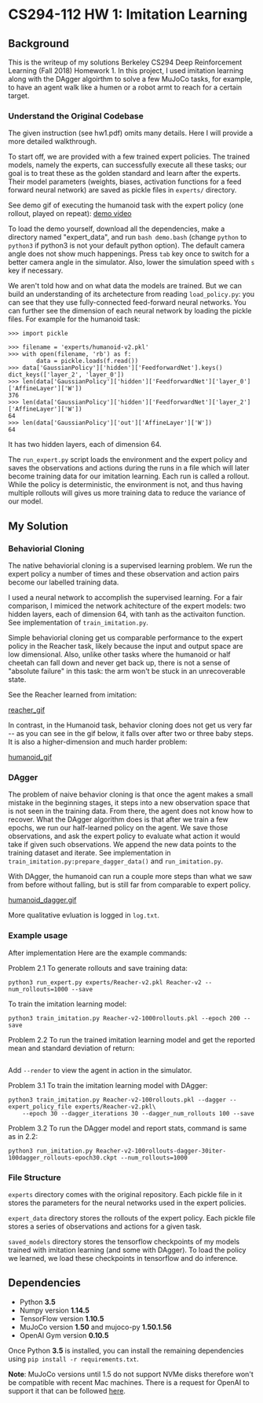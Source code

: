 # CS294-112 HW 1: Imitation Learning

## Background
This is the writeup of my solutions Berkeley CS294 Deep Reinforcement Learning (Fall 2018) Homework 1. In this project, I used imitation learning along with the DAgger algoirthm to solve a few MuJoCo tasks, for example, to have an agent walk like a humen or a robot armt to reach for a certain target.

### Understand the Original Codebase
The given instruction (see hw1.pdf) omits many details. Here I will provide a more detailed walkthrough.

To start off, we are provided with a few trained expert policies. The trained models, namely the experts, can successfully execute all these tasks; our goal is to treat these as the golden standard and learn after the experts. Their model parameters (weights, biases, activation functions for a feed forward neural network) are saved as pickle files in `experts/` directory.

See demo gif of executing the humanoid task with the expert policy (one rollout, played on repeat):
[demo video](img/humanoid_expert.gif)

To load the demo yourself, download all the dependencies, make a directory named "expert_data", and run `bash demo.bash` (change `python` to `python3` if python3 is not your default python option). The default camera angle does not show much happenings. Press `tab` key once to switch for a better camera angle in the simulator. Also, lower the simulation speed with `s` key if necessary. 

We aren't told how and on what data the models are trained. But we can build an understanding of its archetecture from reading `load_policy.py`: you can see that they use fully-connected feed-forward neural networks. You can further see the dimension of each neural network by loading the pickle files. For example for the humanoid task:

```
>>> import pickle

>>> filename = 'experts/humanoid-v2.pkl'
>>> with open(filename, 'rb') as f:
        data = pickle.loads(f.read())
>>> data['GaussianPolicy']['hidden']['FeedforwardNet'].keys()
dict_keys(['layer_2', 'layer_0'])
>>> len(data['GaussianPolicy']['hidden']['FeedforwardNet']['layer_0']['AffineLayer']['W'])
376
>>> len(data['GaussianPolicy']['hidden']['FeedforwardNet']['layer_2']['AffineLayer']['W'])
64
>>> len(data['GaussianPolicy']['out']['AffineLayer']['W'])
64
``` 

It has two hidden layers, each of dimension 64.

The `run_expert.py` script loads the environment and the expert policy and saves the observations and actions during the runs in a file which will later become training data for our imitation learning. Each run is called a rollout. While the policy is deterministic, the environment is not, and thus having multiple rollouts will gives us more training data to reduce the variance of our model.

## My Solution
### Behaviorial Cloning
The native behaviorial cloning is a supervised learning problem. We run the expert policy a number of times and these observation and action pairs become our labelled training data.

I used a neural network to accomplish the supervised learning. For a fair comparison, I mimiced the network achitecture of the expert models: two hidden layers, each of dimension 64, with tanh as the activaiton function. See implementation of `train_imitation.py`.

Simple behaviorial cloning get us comparable performance to the expert policy in the Reacher task, likely because the input and output space are low dimensional. Also, unlike other tasks where the humanoid or half cheetah can fall down and never get back up, there is not a sense of "absolute failure" in this task: the arm won't be stuck in an unrecoverable state.

See the Reacher learned from imitation:

[reacher_gif](img/Reacher_imitation.gif)

In contrast, in the Humanoid task, behavior cloning does not get us very far -- as you can see in the gif below, it falls over after two or three baby steps. It is also a higher-dimension and much harder problem:

[humanoid_gif](img/humanoid_imitation.gif)

### DAgger
The problem of naive behavior cloning is that once the agent makes a small mistake in the beginning stages, it steps into a new observation space that is not seen in the training data. From there, the agent does not know how to recover. What the DAgger algorithm does is that after we train a few epochs, we run our half-learned policy on the agent. We save those observations, and ask the expert policy to evaluate what action it would take if given such observations. We append the new data points to the training dataset and iterate. See implementation in `train_imitation.py:prepare_dagger_data()` and `run_imitation.py`.

With DAgger, the humanoid can run a couple more steps than what we saw from before without falling, but is still far from comparable to expert policy.

[humanoid_dagger.gif](img/humanoid_dagger.gif)

More qualitative evluation is logged in `log.txt`.

### Example usage
After implementation Here are the example commands:

Problem 2.1
To generate rollouts and save training data:
```
python3 run_expert.py experts/Reacher-v2.pkl Reacher-v2 --num_rollouts=1000 --save
```

To train the imitation learning model:
```
python3 train_imitation.py Reacher-v2-1000rollouts.pkl --epoch 200 --save
```

Problem 2.2
To run the trained imitation learning model and get the reported mean and standard deviation of return:
```python3 run_imitation.py Reacher-v2-1000rollouts-epoch200.ckpt
```

Add `--render` to view the agent in action in the simulator.

Problem 3.1
To train the imitation learning model with DAgger:
```
python3 train_imitation.py Reacher-v2-100rollouts.pkl --dagger --expert_policy_file experts/Reacher-v2.pkl\
    --epoch 30 --dagger_iterations 30 --dagger_num_rollouts 100 --save

```

Problem 3.2
To run the DAgger model and report stats, command is same as in 2.2:
```
python3 run_imitation.py Reacher-v2-100rollouts-dagger-30iter-100dagger_rollouts-epoch30.ckpt --num_rollouts=1000
```

### File Structure
`experts` directory comes with the original repository. Each pickle file in it stores the parameters for the neural networks used in the expert policies.

`expert_data` directory stores the rollouts of the expert policy. Each pickle file stores a series of observations and actions for a given task.

`saved_models` directory stores the tensorflow checkpoints of my models trained with imitation learning (and some with DAgger). To load the policy we learned, we load these checkpoints in tensorflow and do inference.


## Dependencies
 * Python **3.5**
 * Numpy version **1.14.5**
 * TensorFlow version **1.10.5**
 * MuJoCo version **1.50** and mujoco-py **1.50.1.56**
 * OpenAI Gym version **0.10.5**

Once Python **3.5** is installed, you can install the remaining dependencies using `pip install -r requirements.txt`.

**Note**: MuJoCo versions until 1.5 do not support NVMe disks therefore won't be compatible with recent Mac machines.
There is a request for OpenAI to support it that can be followed [here](https://github.com/openai/gym/issues/638).